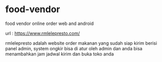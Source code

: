 # food-vendor
food vendor online order web and android

url : https://www.rmlelepresto.com/

rmlelepresto adalah website order makanan yang sudah siap kirim berisi panel admin, system ongkir bisa di atur oleh admin dan anda bisa menambahkan jam jadwal kirim dan buka toko anda
